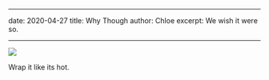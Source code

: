 
---
date: 2020-04-27
title: Why Though
author: Chloe
excerpt: We wish it were so.

---

![](/uploads/markus-spiske-516263-unsplash.jpg)

Wrap it like its hot.
